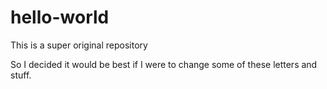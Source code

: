 # hello-world
This is a super original repository



So I decided it would be best if I were to change some of these letters and stuff.
